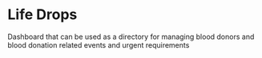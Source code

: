 # Life Drops
Dashboard that can be used as a directory for managing blood donors and blood donation related events and urgent requirements
